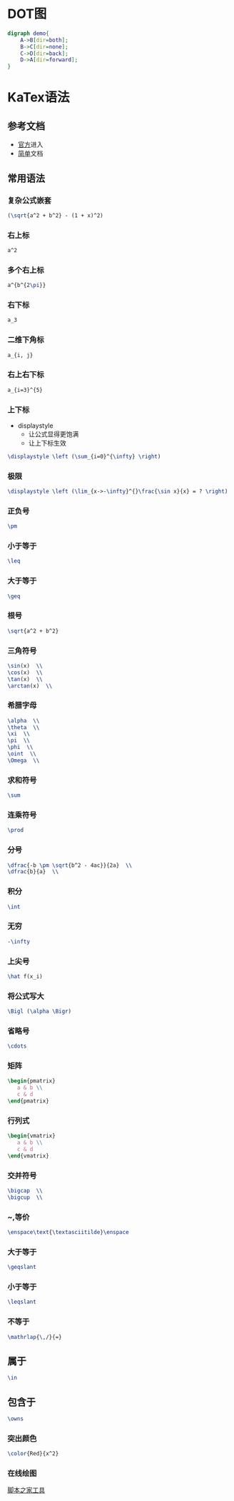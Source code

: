 # DOT图
```dot
digraph demo{
    A->B[dir=both];
    B->C[dir=none];
    C->D[dir=back];
    D->A[dir=forward];
}
```
# KaTex语法
## 参考文档
* [官方](https://katex.org/docs/supported.html)进入  
* [简单](https://pandao.github.io/editor.md/examples/katex.html)文档  

## 常用语法
### 复杂公式嵌套
```tex
(\sqrt{a^2 + b^2} - (1 + x)^2)
```

### 右上标
```tex
a^2
```

### 多个右上标
```tex
a^{b^{2\pi}}
```

### 右下标
```tex
a_3
```

### 二维下角标
```tex
a_{i, j}
```

### 右上右下标
```tex
a_{i=3}^{5}
```

### 上下标
* displaystyle
  * 让公式显得更饱满
  * 让上下标生效
```tex
\displaystyle \left (\sum_{i=0}^{\infty} \right)
```

### 极限
```tex
\displaystyle \left (\lim_{x->-\infty}^{}\frac{\sin x}{x} = ? \right)  
```

### 正负号
```tex
\pm
```

### 小于等于
```tex
\leq
```

### 大于等于
```tex
\geq
```

### 根号
```tex
\sqrt{a^2 + b^2}
```

### 三角符号
```tex
\sin(x)  \\
\cos(x)  \\
\tan(x)  \\
\arctan(x)  \\
```

### 希腊字母
```tex
\alpha  \\
\theta  \\
\xi  \\
\pi  \\
\phi  \\
\oint  \\
\Omega  \\
```

### 求和符号
```tex
\sum 
```

### 连乘符号
```tex
\prod
```

### 分号
```tex
\dfrac{-b \pm \sqrt{b^2 - 4ac}}{2a}  \\
\dfrac{b}{a}  \\
```

### 积分
```tex
\int 
```

### 无穷
```tex
-\infty 
```

### 上尖号
```tex
\hat f(x_i) 
```

### 将公式写大
```tex
\Bigl (\alpha \Bigr)
```

### 省略号
```tex
\cdots
```

### 矩阵
```tex
\begin{pmatrix}
   a & b \\
   c & d
\end{pmatrix}
```

### 行列式
```tex
\begin{vmatrix}
   a & b \\
   c & d
\end{vmatrix}
```

### 交并符号
```tex
\bigcap  \\
\bigcup  \\
```

### ~,等价
```tex
\enspace\text{\textasciitilde}\enspace
```

### 大于等于
```tex
\geqslant
```

### 小于等于
```tex
\leqslant
```

### 不等于
```tex
\mathrlap{\,/}{=}
```

## 属于
```tex
\in 
```

## 包含于
```tex
\owns 
```

### 突出颜色
```tex
\color{Red}{x^2}
```

### 在线绘图
[脚本之家工具](http://tools.jb51.net/aideddesign/fooplot)  